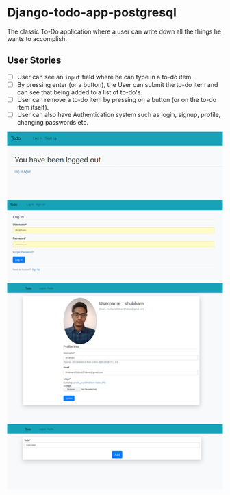 # Django-todo-app-postgresql
The classic To-Do application where a user can write down all the things he wants to accomplish.

## User Stories
-   [ ] User can see an `input` field where he can type in a to-do item.
-   [ ] By pressing enter (or a button), the User can submit the to-do item and can see that being added to a list of to-do's.
-   [ ] User can remove a to-do item by pressing on a button (or on the to-do item itself).
-   [ ] User can also have Authentication system such as login, signup, profile, changing passwords etc.
<img src="Screenshot_2020-06-14 Todo(1).png">
<img src="Screenshot_2020-06-14 Todo(2).png">
<img src="Screenshot_2020-06-14 Todo(3).png">
<img src="Screenshot_2020-06-14 Todo(4).png">
